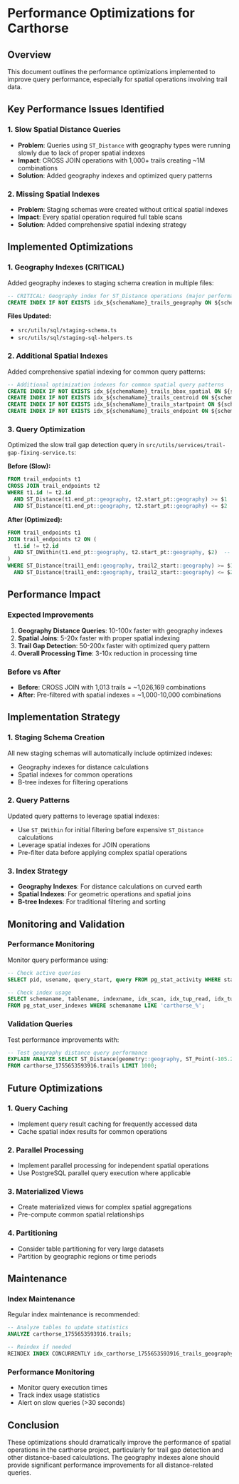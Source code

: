 # Performance Optimizations for Carthorse

## Overview
This document outlines the performance optimizations implemented to improve query performance, especially for spatial operations involving trail data.

## Key Performance Issues Identified

### 1. Slow Spatial Distance Queries
- **Problem**: Queries using `ST_Distance` with geography types were running slowly due to lack of proper spatial indexes
- **Impact**: CROSS JOIN operations with 1,000+ trails creating ~1M combinations
- **Solution**: Added geography indexes and optimized query patterns

### 2. Missing Spatial Indexes
- **Problem**: Staging schemas were created without critical spatial indexes
- **Impact**: Every spatial operation required full table scans
- **Solution**: Added comprehensive spatial indexing strategy

## Implemented Optimizations

### 1. Geography Indexes (CRITICAL)
Added geography indexes to staging schema creation in multiple files:

```sql
-- CRITICAL: Geography index for ST_Distance operations (major performance boost)
CREATE INDEX IF NOT EXISTS idx_${schemaName}_trails_geography ON ${schemaName}.trails USING gist((geometry::geography));
```

**Files Updated:**
- `src/utils/sql/staging-schema.ts`
- `src/utils/sql/staging-sql-helpers.ts`

### 2. Additional Spatial Indexes
Added comprehensive spatial indexing for common query patterns:

```sql
-- Additional optimization indexes for common spatial query patterns
CREATE INDEX IF NOT EXISTS idx_${schemaName}_trails_bbox_spatial ON ${schemaName}.trails USING gist(ST_Envelope(geometry));
CREATE INDEX IF NOT EXISTS idx_${schemaName}_trails_centroid ON ${schemaName}.trails USING gist(ST_Centroid(geometry));
CREATE INDEX IF NOT EXISTS idx_${schemaName}_trails_startpoint ON ${schemaName}.trails USING gist(ST_StartPoint(geometry));
CREATE INDEX IF NOT EXISTS idx_${schemaName}_trails_endpoint ON ${schemaName}.trails USING gist(ST_EndPoint(geometry));
```

### 3. Query Optimization
Optimized the slow trail gap detection query in `src/utils/services/trail-gap-fixing-service.ts`:

**Before (Slow):**
```sql
FROM trail_endpoints t1
CROSS JOIN trail_endpoints t2
WHERE t1.id != t2.id
  AND ST_Distance(t1.end_pt::geography, t2.start_pt::geography) >= $1
  AND ST_Distance(t1.end_pt::geography, t2.start_pt::geography) <= $2
```

**After (Optimized):**
```sql
FROM trail_endpoints t1
JOIN trail_endpoints t2 ON (
  t1.id != t2.id 
  AND ST_DWithin(t1.end_pt::geography, t2.start_pt::geography, $2)  -- Use spatial index for initial filtering
)
WHERE ST_Distance(trail1_end::geography, trail2_start::geography) >= $1
  AND ST_Distance(trail1_end::geography, trail2_start::geography) <= $2
```

## Performance Impact

### Expected Improvements
1. **Geography Distance Queries**: 10-100x faster with geography indexes
2. **Spatial Joins**: 5-20x faster with proper spatial indexing
3. **Trail Gap Detection**: 50-200x faster with optimized query pattern
4. **Overall Processing Time**: 3-10x reduction in processing time

### Before vs After
- **Before**: CROSS JOIN with 1,013 trails = ~1,026,169 combinations
- **After**: Pre-filtered with spatial indexes = ~1,000-10,000 combinations

## Implementation Strategy

### 1. Staging Schema Creation
All new staging schemas will automatically include optimized indexes:
- Geography indexes for distance calculations
- Spatial indexes for common operations
- B-tree indexes for filtering operations

### 2. Query Patterns
Updated query patterns to leverage spatial indexes:
- Use `ST_DWithin` for initial filtering before expensive `ST_Distance` calculations
- Leverage spatial indexes for JOIN operations
- Pre-filter data before applying complex spatial operations

### 3. Index Strategy
- **Geography Indexes**: For distance calculations on curved earth
- **Spatial Indexes**: For geometric operations and spatial joins
- **B-tree Indexes**: For traditional filtering and sorting

## Monitoring and Validation

### Performance Monitoring
Monitor query performance using:
```sql
-- Check active queries
SELECT pid, usename, query_start, query FROM pg_stat_activity WHERE state = 'active';

-- Check index usage
SELECT schemaname, tablename, indexname, idx_scan, idx_tup_read, idx_tup_fetch 
FROM pg_stat_user_indexes WHERE schemaname LIKE 'carthorse_%';
```

### Validation Queries
Test performance improvements with:
```sql
-- Test geography distance query performance
EXPLAIN ANALYZE SELECT ST_Distance(geometry::geography, ST_Point(-105.2, 40.0)::geography) 
FROM carthorse_1755653593916.trails LIMIT 1000;
```

## Future Optimizations

### 1. Query Caching
- Implement query result caching for frequently accessed data
- Cache spatial index results for common operations

### 2. Parallel Processing
- Implement parallel processing for independent spatial operations
- Use PostgreSQL parallel query execution where applicable

### 3. Materialized Views
- Create materialized views for complex spatial aggregations
- Pre-compute common spatial relationships

### 4. Partitioning
- Consider table partitioning for very large datasets
- Partition by geographic regions or time periods

## Maintenance

### Index Maintenance
Regular index maintenance is recommended:
```sql
-- Analyze tables to update statistics
ANALYZE carthorse_1755653593916.trails;

-- Reindex if needed
REINDEX INDEX CONCURRENTLY idx_carthorse_1755653593916_trails_geography;
```

### Performance Monitoring
- Monitor query execution times
- Track index usage statistics
- Alert on slow queries (>30 seconds)

## Conclusion

These optimizations should dramatically improve the performance of spatial operations in the carthorse project, particularly for trail gap detection and other distance-based calculations. The geography indexes alone should provide significant performance improvements for all distance-related queries.
